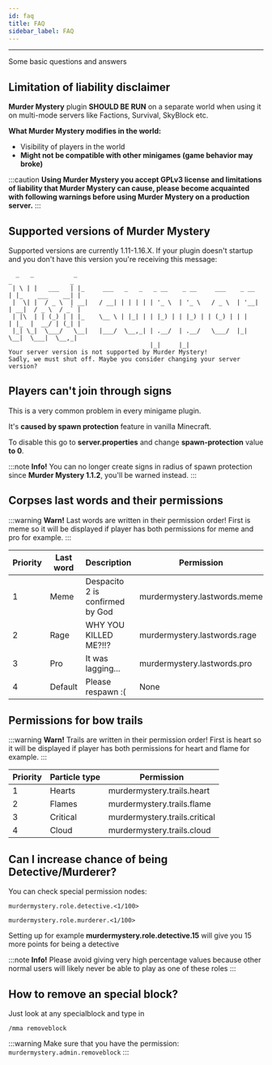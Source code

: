 ```yaml
---
id: faq
title: FAQ
sidebar_label: FAQ
---
```

---
Some basic questions and answers

##  **Limitation of liability disclaimer**

**Murder Mystery** plugin **SHOULD BE RUN** on a separate world when using it on multi-mode servers like Factions, Survival, SkyBlock etc.

**What Murder Mystery modifies in the world:**

* Visibility of players in the world
*  **Might not be compatible with other minigames \(game behavior may broke\)**

:::caution
 **Using Murder Mystery you accept GPLv3 license and limitations of liability that Murder Mystery can cause, please become acquainted with following warnings before using Murder Mystery on a production server.**
:::

## Supported versions of Murder Mystery

Supported versions are currently 1.11-1.16.X. If your plugin doesn't startup and you don't have this version you're receiving this message:

```text
  _   _           _                                                    _                _
 | \ | |   ___   | |_     ___   _   _   _ __    _ __     ___    _ __  | |_    ___    __| |
 |  \| |  / _ \  | __|   / __| | | | | | '_ \  | '_ \   / _ \  | '__| | __|  / _ \  / _` |
 | |\  | | (_) | | |_    \__ \ | |_| | | |_) | | |_) | | (_) | | |    | |_  |  __/ | (_| |
 |_| \_|  \___/   \__|   |___/  \__,_| | .__/  | .__/   \___/  |_|     \__|  \___|  \__,_|
                                       |_|     |_|
Your server version is not supported by Murder Mystery!
Sadly, we must shut off. Maybe you consider changing your server version?
```

## Players can't join through signs

This is a very common problem in every minigame plugin.

It's **caused by spawn protection** feature in vanilla Minecraft.

To disable this go to **server.properties** and change **spawn-protection** value **to 0**.

:::note
 **Info!** You can no longer create signs in radius of spawn protection since **Murder Mystery 1.1.2**, you'll be warned instead.
:::

## Corpses last words and their permissions

:::warning
**Warn!** Last words are written in their permission order! First is meme so it will be displayed if player has both permissions for meme and pro for example.
:::

| Priority | Last word | Description                     | Permission                   |
|----------|-----------|---------------------------------|------------------------------|
| 1        | Meme      | Despacito 2 is confirmed by God | murdermystery.lastwords.meme |
| 2        | Rage      | WHY YOU KILLED ME?!!?           | murdermystery.lastwords.rage |
| 3        | Pro       | It was lagging...               | murdermystery.lastwords.pro  |
| 4        | Default   | Please respawn :\(              | None                         |


## Permissions for bow trails

:::warning
 **Warn!** Trails are written in their permission order! First is heart so it will be displayed if player has both permissions for heart and flame for example.
:::

| Priority | Particle type | Permission                    |
|----------|---------------|-------------------------------|
| 1        | Hearts        | murdermystery.trails.heart    |
| 2        | Flames        | murdermystery.trails.flame    |
| 3        | Critical      | murdermystery.trails.critical |
| 4        | Cloud         | murdermystery.trails.cloud    |


## Can I increase chance of being Detective/Murderer?

You can check special permission nodes:

```text
murdermystery.role.detective.<1/100>
```

```text
murdermystery.role.murderer.<1/100>
```

Setting up for example **murdermystery.role.detective.15** will give you 15 more points for being a detective

:::note
 **Info!** Please avoid giving very high percentage values because other normal users will likely never be able to play as one of these roles
:::

## How to remove an special block?

Just look at any specialblock and type in

```text
/mma removeblock
```

:::warning
Make sure that you have the permission: `murdermystery.admin.removeblock`
:::

